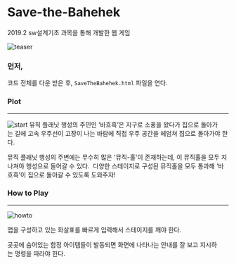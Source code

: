 # Save-the-Bahehek
2019.2 sw설계기초 과목을 통해 개발한 웹 게임 

![teaser](https://user-images.githubusercontent.com/48341341/111968557-9c35c400-8b3c-11eb-83c6-d786be29a0f2.PNG)


### 먼저,

코드 전체를 다운 받은 후, 
```SaveTheBahehek.html``` 파일을 연다.


### Plot
------- 
![start](https://user-images.githubusercontent.com/48341341/111968266-524cde00-8b3c-11eb-9363-8c930b6c1e9f.PNG)
뮤직 플래닛 행성의 주민인 ‘바흐흑’은 지구로 소풍을 왔다가 집으로 돌아가는 길에 고속 우주선이 고장이 나는 바람에 직접 우주 공간을 헤엄쳐 집으로 돌아가야 한다.

뮤직 플래닛 행성의 주변에는 무수히 많은 '뮤직-홀'이 존재하는데, 이 뮤직홀을 모두 지나쳐야 행성으로 들어갈 수 있다. 
다양한 스테이지로 구성된 뮤직홀을 모두 통과해 ‘바흐흑’이 집으로 돌아갈 수 있도록 도와주자!

### How to Play
----- 
![howto](https://user-images.githubusercontent.com/48341341/111968381-6bee2580-8b3c-11eb-9c6b-f7d666e55e74.PNG)

맵을 구성하고 있는 화살표를 빠르게 입력해서 스테이지를 깨야 한다.

곳곳에 숨어있는 함정 아이템들이 발동되면 화면에 나타나는 안내를 잘 보고 지시하는 명령을 따라야 한다. 

